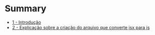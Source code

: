# Summary

* [1 - Introdução](capitulos/1-_introducao_md.md)
* [2 - Explicação sobre a criação do arquivo que converte jsx para js](capitulos/2-_explicacao_sobre_a_criacao_do_arquivo_que_conv_.md)

